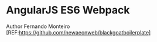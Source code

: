 AngularJS ES6 Webpack
===============================
Author
Fernando Monteiro
[REF:https://github.com/newaeonweb/blackgoatboilerplate]
